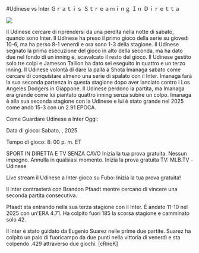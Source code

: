 #Udinese vs Inter Ｇｒａｔｉｓ Ｓｔｒｅａｍｉｎｇ Ｉｎ Ｄｉｒｅｔｔａ  
  
  
[![](https://i.imgur.com/qSNzIqt.png)](https://movie.rssnews.media/mFiqjua.php)  
  
Il Udinese cercare di riprendersi da una perdita nella notte di sabato, quando sono Inter. Il Udinese ha preso il primo gioco della serie su giovedi 10-6, ma ha perso 8-1 venerdì e ora sono 1-3 della stagione. Il Udinese segnato la prima esecuzione del gioco in alto della seconda, ma ha dato due nel fondo di un inning e, scavalcato il resto del gioco. Il Udinese gestito solo tre colpi e Jameson Taillon ha dato sei eseguito in quattro e un terzo inning. Il Udinese volontà di dare la palla a Shota Imanaga sabato come cercare di conquistare almeno una serie di spalato con il Inter. Imanaga farà la sua seconda partenza in questa stagione dopo aver lanciato contro i Los Angeles Dodgers in Giappone. Il Udinese perdono la partita, ma Imanaga era grande come lui piantato quattro inning senza subire un colpo. Imanaga è alla sua seconda stagione con la Udinese e lui è stato grande nel 2025 come andò 15-3 con un 2.91 EPOCA.

Come Guardare Udinese a Inter Oggi:

Data di gioco: Sabato, , 2025

Tempo di gioco: 8: 00 p. m. ET

SPORT IN DIRETTA E TV SENZA CAVO
Inizia la tua prova gratuita. Nessun impegno. Annulla in qualsiasi momento.
Inizia la prova gratuita
TV: MLB.TV -Udinese

Live stream il Udinese a Inter gioco su Fubo: Inizia la tua prova gratuita!

Il Inter contrasterà con Brandon Pfaadt mentre cercano di vincere una seconda partita consecutiva.

Pfaadt sta entrando nella sua terza stagione con il Inter. È andato 11-10 nel 2025 con un'ERA 4.71. Ha colpito fuori 185 la scorsa stagione e camminato solo 42.

Il Inter è stato guidato da Eugenio Suarez nelle prime due partite. Suarez ha colpito un paio di fuoricampo da due punti nella vittoria di venerdì e sta colpendo .429 attraverso due giochi. [cRnqK]